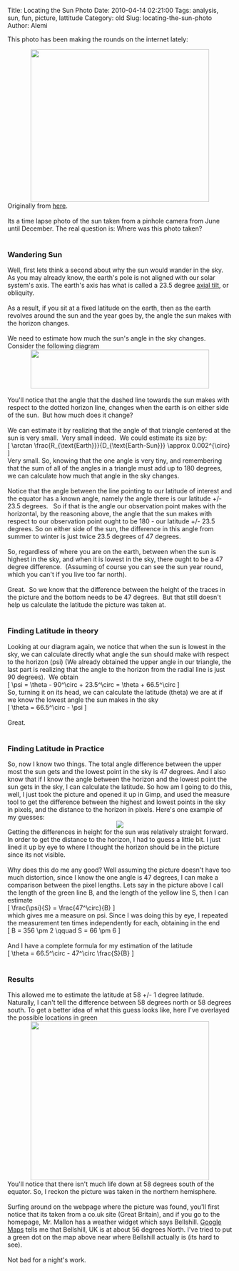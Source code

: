 Title: Locating the Sun Photo
Date: 2010-04-14 02:21:00
Tags: analysis, sun, fun, picture, lattitude
Category: old
Slug: locating-the-sun-photo
Author: Alemi

This photo has been making the rounds on the internet lately:<br /><div class="separator" style="clear: both; text-align: center;"><a href="http://3.bp.blogspot.com/_YOjDhtygcuA/S8VQNEo7GUI/AAAAAAAAAJA/mHcIfKfPleM/s1600/pinholecamerajd09.jpg" imageanchor="1" style="margin-left: 1em; margin-right: 1em;"><img border="0" height="342" src="http://3.bp.blogspot.com/_YOjDhtygcuA/S8VQNEo7GUI/AAAAAAAAAJA/mHcIfKfPleM/s400/pinholecamerajd09.jpg" width="400" /></a></div>Originally from <a href="http://helpmyphysics.co.uk/wordpress/?p=276">here</a>.<br /><br />Its a time lapse photo of the sun taken from a pinhole camera from June until December.  The real question is:  Where was this photo taken?<br /><a name='more'></a><br /><h3>Wandering Sun</h3>Well, first lets think a second about why the sun would wander in the sky.  As you may already know, the earth's pole is not aligned with our solar system's axis.  The earth's axis has what is called a 23.5 degree <a href="http://en.wikipedia.org/wiki/Earth's_Axis">axial tilt</a>, or obliquity.<br /><br />As a result, if you sit at a fixed latitude on the earth, then as the earth revolves around the sun and the year goes by, the angle the sun makes with the horizon changes. <br /><br />We need to estimate how much the sun's angle in the sky changes.  Consider the following diagram<br /><div class="separator" style="clear: both; text-align: center;"><a href="http://4.bp.blogspot.com/_YOjDhtygcuA/S8VVHRzTrXI/AAAAAAAAAJI/zxe2OAcYSSw/s1600/diagram.png" imageanchor="1" style="margin-left: 1em; margin-right: 1em;"><img border="0" height="87" src="http://4.bp.blogspot.com/_YOjDhtygcuA/S8VVHRzTrXI/AAAAAAAAAJI/zxe2OAcYSSw/s400/diagram.png" width="400" /></a></div><br />You'll notice that the angle that the dashed line towards the sun makes with respect to the dotted horizon line, changes when the earth is on either side of the sun. &nbsp;But how much does it change?<br /><br />We can estimate it by realizing that the angle of that triangle centered at the sun is very small. &nbsp;Very small indeed. &nbsp;We could estimate its size by:<br />\[ \arctan \frac{R_{\text{Earth}}}{D_{\text{Earth-Sun}}} \approx 0.002^{\circ} \]<br />Very small.  So, knowing that the one angle is very tiny, and remembering that the sum of all of the angles in a triangle must add up to 180 degrees, we can calculate how much that angle in the sky changes. <br /><br />Notice that the angle between the line pointing to our latitude of interest and the equator has a known angle, namely the angle there is our latitude +/- 23.5 degrees. &nbsp; So if that is the angle our observation point makes with the horizontal, by the reasoning above, the angle that the sun makes with respect to our observation point ought to be 180 - our latitude +/- 23.5 degrees. So on either side of the sun, the difference in this angle from summer to winter is just twice 23.5 degrees of 47 degrees. <br /><br />So, regardless of where you are on the earth, between when the sun is highest in the sky, and when it is lowest in the sky, there ought to be a 47 degree difference. &nbsp;(Assuming of course you can see the sun year round, which you can't if you live too far north).<br /><br />Great. &nbsp;So we know that the difference between the height of the traces in the picture and the bottom needs to be 47 degrees. &nbsp;But that still doesn't help us calculate the latitude the picture was taken at.<br /><br /><h3>Finding Latitude in theory</h3>Looking at our diagram again, we notice that when the sun is lowest in the sky, we can calculate directly what angle the sun should make with respect to the horizon (psi) (We already obtained the upper angle in our triangle, the last part is realizing that the angle to the horizon from the radial line is just 90 degrees). &nbsp;We obtain<br />\[ \psi = \theta - 90^\circ  + 23.5^\circ = \theta + 66.5^\circ \]<br />So, turning it on its head, we can calculate the latitude (theta) we are at if we know the lowest angle the sun makes in the sky<br />\[ \theta = 66.5^\circ - \psi \]<br /><br />Great.<br /><br /><h3>Finding Latitude in Practice </h3>So, now I know two things.  The total angle difference between the upper most the sun gets and the lowest point in the sky is 47 degrees.  And I also know that if I know the angle between the horizon and the lowest point the sun gets in the sky, I can calculate the latitude.  So how am I going to do this, well, I just took the picture and opened it up in Gimp, and used the measure tool to get the difference between the highest and lowest points in the sky in pixels, and the distance to the horizon in pixels.  Here's one example of my guesses:<br /><div class="separator" style="clear: both; text-align: center;"><a href="http://4.bp.blogspot.com/_YOjDhtygcuA/S8VZsHEcTMI/AAAAAAAAAJQ/fOqIQq1776I/s1600/pinholecamerajdwithlines.jpg" imageanchor="1" style="margin-left: 1em; margin-right: 1em;"><img border="0" src="http://4.bp.blogspot.com/_YOjDhtygcuA/S8VZsHEcTMI/AAAAAAAAAJQ/fOqIQq1776I/s320/pinholecamerajdwithlines.jpg" /></a></div>Getting the differences in height for the sun was relatively straight forward.  In order to get the distance to the horizon, I had to guess a little bit.  I just lined it up by eye to where I thought the horizon should be in the picture since its not visible.<br /><br />Why does this do me any good?  Well assuming the picture doesn't have too much distortion, since I know the one angle is 47 degrees, I can make a comparison between the pixel lengths.  Lets say in the picture above I call the length of the green line B, and the length of the yellow line S, then I can estimate<br />\[ \frac{\psi}{S} = \frac{47^\circ}{B} \]<br />which gives me a measure on psi.  Since I was doing this by eye, I repeated the measurement ten times independently for each, obtaining in the end<br />\[ B = 356 \pm 2 \qquad S = 66 \pm 6 \]<br /><br />And I have a complete formula for my estimation of the latitude<br />\[ \theta = 66.5^\circ - 47^\circ \frac{S}{B} \]<br /><br /><h3>Results</h3>This allowed me to estimate the latitude at 58 +/- 1 degree latitude.  Naturally, I can't tell the difference between 58 degrees north or 58 degrees south.  To get a better idea of what this guess looks like, here I've overlayed the possible locations in green<br /><div class="separator" style="clear: both; text-align: center;"><a href="http://3.bp.blogspot.com/_YOjDhtygcuA/S8VcAVzG7jI/AAAAAAAAAJY/3csC2nzT8OM/s1600/world1.jpg" imageanchor="1" style="margin-left: 1em; margin-right: 1em;"><img border="0" height="356" src="http://3.bp.blogspot.com/_YOjDhtygcuA/S8VcAVzG7jI/AAAAAAAAAJY/3csC2nzT8OM/s400/world1.jpg" width="400" /></a></div>You'll notice that there isn't much life down at 58 degrees south of the equator.  So, I reckon the picture was taken in the northern hemisphere.  <br /><br />Surfing around on the webpage where the picture was found, you'll first notice that its taken from a co.uk site (Great Britain), and if you go to the homepage, Mr. Mallon has a weather widget which says Bellshill.  <a href="http://maps.google.com/maps?f=q&amp;source=s_q&amp;gl=us&amp;g=Bellshill&amp;q=Bellshill,+UK+lattitude+longitude&amp;btnG=Search+Maps">Google Maps</a> tells me that Bellshill, UK is at about 56 degrees North.  I've tried to put a green dot on the map above near where Bellshill actually is (its hard to see).<br /><br />Not bad for a night's work.
